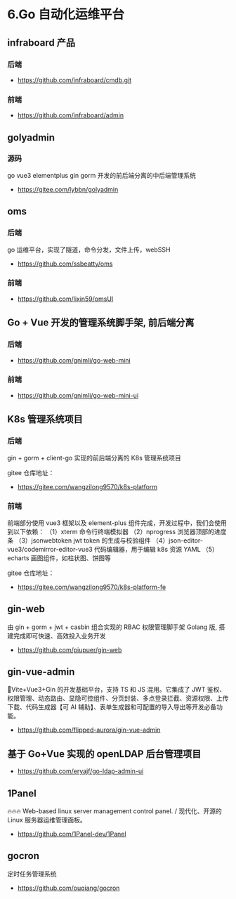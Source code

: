 # 6.Go 自动化运维平台

## infraboard 产品

### 后端

- https://github.com/infraboard/cmdb.git

### 前端

- https://github.com/infraboard/admin

## golyadmin

### 源码

go vue3 elementplus gin gorm 开发的前后端分离的中后端管理系统

- https://gitee.com/lybbn/golyadmin

## oms

### 后端

go 运维平台，实现了隧道，命令分发，文件上传，webSSH

- https://github.com/ssbeatty/oms

### 前端

- https://github.com/lixin59/omsUI

## Go + Vue 开发的管理系统脚手架, 前后端分离

### 后端

- https://github.com/gnimli/go-web-mini

### 前端

- https://github.com/gnimli/go-web-mini-ui

## K8s 管理系统项目

### 后端

gin + gorm + client-go 实现的前后端分离的 K8s 管理系统项目

gitee 仓库地址：

- https://gitee.com/wangzilong9570/k8s-platform

### 前端

前端部分使用 vue3 框架以及 element-plus 组件完成，开发过程中，我们会使用到以下依赖：
（1）xterm 命令行终端模拟器
（2）nprogress 浏览器顶部的进度条
（3）jsonwebtoken jwt token 的生成与校验组件
（4）json-editor-vue3/codemirror-editor-vue3 代码编辑器，用于编辑 k8s 资源 YAML
（5）echarts 画图组件，如柱状图、饼图等

gitee 仓库地址：

- https://gitee.com/wangzilong9570/k8s-platform-fe

## gin-web

由 gin + gorm + jwt + casbin 组合实现的 RBAC 权限管理脚手架 Golang 版, 搭建完成即可快速、高效投入业务开发

- https://github.com/piupuer/gin-web

## gin-vue-admin

🚀Vite+Vue3+Gin 的开发基础平台，支持 TS 和 JS 混用。它集成了 JWT 鉴权、权限管理、动态路由、显隐可控组件、分页封装、多点登录拦截、资源权限、上传下载、代码生成器【可 AI 辅助】、表单生成器和可配置的导入导出等开发必备功能。

- https://github.com/flipped-aurora/gin-vue-admin

## 基于 Go+Vue 实现的 openLDAP 后台管理项目

- https://github.com/eryajf/go-ldap-admin-ui

## 1Panel

🔥🔥🔥 Web-based linux server management control panel. / 现代化、开源的 Linux 服务器运维管理面板。

- https://github.com/1Panel-dev/1Panel

## gocron

定时任务管理系统

- https://github.com/ouqiang/gocron

